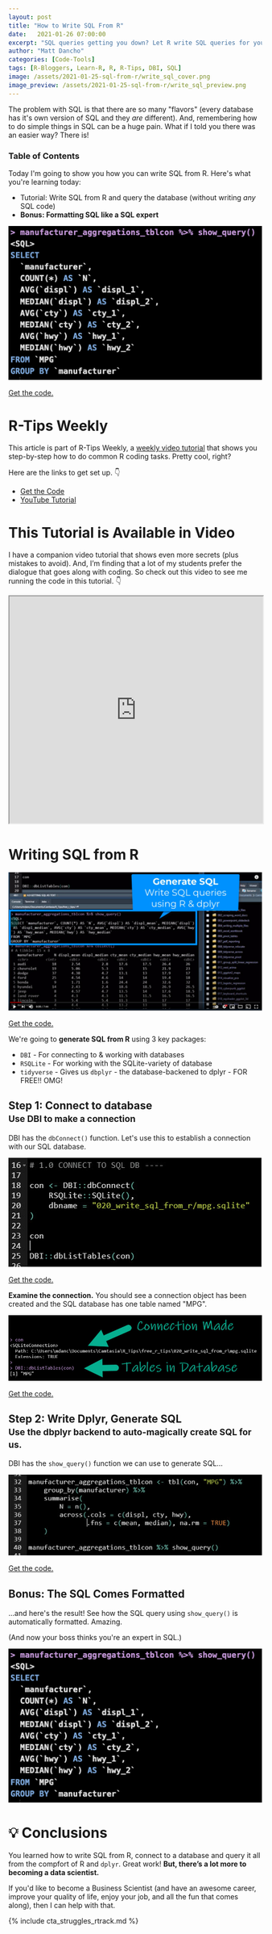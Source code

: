 ```yaml
---
layout: post
title: "How to Write SQL From R"
date:   2021-01-26 07:00:00
excerpt: "SQL queries getting you down? Let R write SQL queries for you!"
author: "Matt Dancho"
categories: [Code-Tools]
tags: [R-Bloggers, Learn-R, R, R-Tips, DBI, SQL]
image: /assets/2021-01-25-sql-from-r/write_sql_cover.png
image_preview: /assets/2021-01-25-sql-from-r/write_sql_preview.png
---
```


The problem with SQL is that there are so many "flavors" (every database has it's own version of SQL and they _are_ different). And, remembering how to do simple things in SQL can be a huge pain. What if I told you there was an easier way? There is!

### Table of Contents

Today I'm going to show you how you can write SQL from R. Here's what you're learning today:

* Tutorial: Write SQL from R and query the database (without writing _any_ SQL code)
* **Bonus: Formatting SQL like a SQL expert**

![SQL From R](/assets/2021-01-25-sql-from-r/show_query_3.jpg)

<p class='text-center date'> <a href='https://learn.business-science.io/r-tips-newsletter' target ='_blank'>Get the code.</a> </p>

# R-Tips Weekly

This article is part of R-Tips Weekly, a <a href="https://learn.business-science.io/r-tips-newsletter">weekly video tutorial</a> that shows you step-by-step how to do common R coding tasks. Pretty cool, right?

<p>Here are the links to get set up. 👇</p>

<ul> 
    <li><a href="https://learn.business-science.io/r-tips-newsletter">Get the Code</a></li> 
    <li><a href="https://youtu.be/0zP_nx3-k6E">YouTube Tutorial</a></li> 
</ul>

# This Tutorial is Available in Video

I have a companion video tutorial that shows even more secrets (plus mistakes to avoid). And, I’m finding that a lot of my students prefer the dialogue that goes along with coding. So check out this video to see me running the code in this tutorial. 👇

<iframe width="100%" height="450" src="https://www.youtube.com/embed/0zP_nx3-k6E" title="YouTube video player" frameborder="1" allow="accelerometer; autoplay; clipboard-write; encrypted-media; gyroscope; picture-in-picture" allowfullscreen></iframe>

# Writing SQL from R

![](/assets/2021-01-25-sql-from-r/generate-sql-from-r.jpg)

<p class='text-center date'> <a href='https://learn.business-science.io/r-tips-newsletter' target ='_blank'>Get the code.</a> </p>

We're going to **generate SQL from R** using 3 key packages:
- `DBI` - For connecting to & working with databases
- `RSQLite` - For working with the SQLite-variety of database
- `tidyverse` - Gives us `dbplyr` - the database-backened to dplyr - FOR FREE!! OMG!


<h2>Step 1: Connect to database<br><small>Use DBI to make a connection</small></h2>

DBI has the `dbConnect()` function. Let's use this to establish a connection with our SQL database. 

![](/assets/2021-01-25-sql-from-r/db_connect.jpg)

<p class='text-center date'> <a href='https://learn.business-science.io/r-tips-newsletter' target ='_blank'>Get the code.</a> </p>

**Examine the connection.** You should see a connection object has been created and the SQL database has one table named "MPG".

![](/assets/2021-01-25-sql-from-r/db_connect_2.jpg)

<p class='text-center date'> <a href='https://learn.business-science.io/r-tips-newsletter' target ='_blank'>Get the code.</a> </p>


<h2>Step 2: Write Dplyr, Generate SQL<br>
<small>Use the dbplyr backend to auto-magically create SQL for us.</small></h2>

DBI has the `show_query()` function we can use to generate SQL... 

![](/assets/2021-01-25-sql-from-r/show_query_1.jpg)

<p class='text-center date'> <a href='https://learn.business-science.io/r-tips-newsletter' target ='_blank'>Get the code.</a> </p>

## Bonus: The SQL Comes Formatted

...and here's the result! See how the SQL query using `show_query()` is automatically formatted. Amazing. 

(And now your boss thinks you're an expert in SQL.)

![](/assets/2021-01-25-sql-from-r/show_query_3.jpg)

# 💡 Conclusions

You learned how to write SQL from R, connect to a database and query it all from the compfort of R and `dplyr`. Great work! **But, there’s a lot more to becoming a data scientist.**

If you'd like to become a Business Scientist (and have an awesome career, improve your quality of life, enjoy your job, and all the fun that comes along), then I can help with that.

{% include cta_struggles_rtrack.md %}

